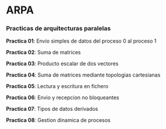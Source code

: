 # ARPA
### Practicas de arquitecturas paralelas

**Practica 01**: Envio simples de datos del proceso 0 al proceso 1

**Practica 02**: Suma de matrices

**Practica 03**: Producto escalar de dos vectores

**Practica 04**: Suma de matrices mediante topologias cartesianas

**Practica 05**: Lectura y escritura en fichero

**Practica 06**: Envio y recepcion no bloqueantes

**Practica 07**: Tipos de datos derivados

**Practica 08**: Gestion dinamica de procesos